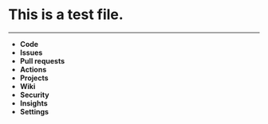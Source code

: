 # This is a test file.

---

- **Code**
- **Issues**
- **Pull requests**
- **Actions**
- **Projects**
- **Wiki**
- **Security**
- **Insights**
- **Settings**
